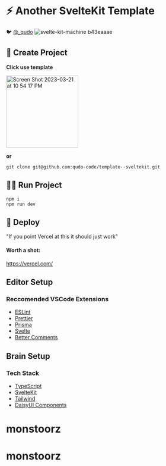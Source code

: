 # ⚡️ Another SvelteKit Template

🐦 [@\_qudo](https://twitter/_qudo)
![svelte-kit-machine b43eaaae](https://user-images.githubusercontent.com/59782726/226814436-2519cc41-73f4-46c3-99e6-2437f77261a7.png)

## 🧱 Create Project

**Click use template**

<img width="194" alt="Screen Shot 2023-03-21 at 10 54 17 PM" src="https://user-images.githubusercontent.com/59782726/226814623-19bfeabd-fcc8-4a8f-ac1b-1259450e19a8.png">

**or**

`git clone git@github.com:qudo-code/template--sveltekit.git`

## 🏃‍♂️ Run Project

```
npm i
npm run dev
```

## 🚀 Deploy

"If you point Vercel at this it should just work"

#### Worth a shot:

https://vercel.com/

## Editor Setup

### Reccomended VSCode Extensions

-   [ESLint](https://marketplace.visualstudio.com/items?itemName=dbaeumer.vscode-eslint)
-   [Prettier](https://marketplace.visualstudio.com/items?itemName=esbenp.prettier-vscode)
-   [Prisma](https://marketplace.visualstudio.com/items?itemName=Prisma.prisma)
-   [Svelte](https://marketplace.visualstudio.com/items?itemName=svelte.svelte-vscode)
-   [Better Comments](https://marketplace.visualstudio.com/items?itemName=aaron-bond.better-comments)

## Brain Setup

### Tech Stack

-   [TypeScript](https://www.typescriptlang.org/)
-   [SvelteKit](https://kit.svelte.dev/)
-   [Tailwind](https://tailwindcss.com/)
-   [DaisyUI Components](https://daisyui.com/)
# monstoorz
# monstoorz
